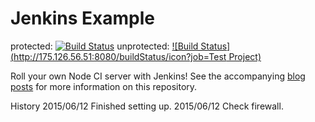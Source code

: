 # Jenkins Example 

protected: [![Build Status](http://175.126.56.51:8080/job/Test%20Project/badge/icon)](http://175.126.56.51:8080/job/Test%20Project/)
unprotected: [![Build Status](http://175.126.56.51:8080/buildStatus/icon?job=Test Project)](http://175.126.56.51:8080/job/Test%20Project/)


Roll your own Node CI server with Jenkins!  See the accompanying [blog](http://strongloop.com/strongblog/roll-your-own-node-js-ci-server-with-jenkins-part-1/) [posts](http://strongloop.com/strongblog/roll-your-own-node-js-ci-server-with-jenkins-part-2/) for more information on this repository.

History
2015/06/12 Finished setting up.
2015/06/12 Check firewall.
